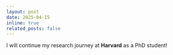 ```yaml
---
layout: post
date: 2025-04-15
inline: true
related_posts: false
---
```


I will continue my research journey at **Harvard** as a PhD student!
